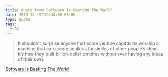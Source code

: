 ```yaml
---
title: Quote from Software Is Beating The World
date: 2023-12-19T19:34:00-06:00
type: quote
tags:
  - AI
---
```


> It shouldn’t surprise anyone that some venture capitalists worship a machine that can create soulless facsimiles of other people’s ideas. It’s how they built billion-dollar empires without ever having any ideas of their own.

[Software Is Beating The World](https://wheresyoured.at/p/software-has-beaten-the-world)
